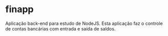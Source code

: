 # finapp
Aplicação back-end para estudo de NodeJS. Esta aplicação faz o controle de contas bancárias com entrada e saída de saldos.
